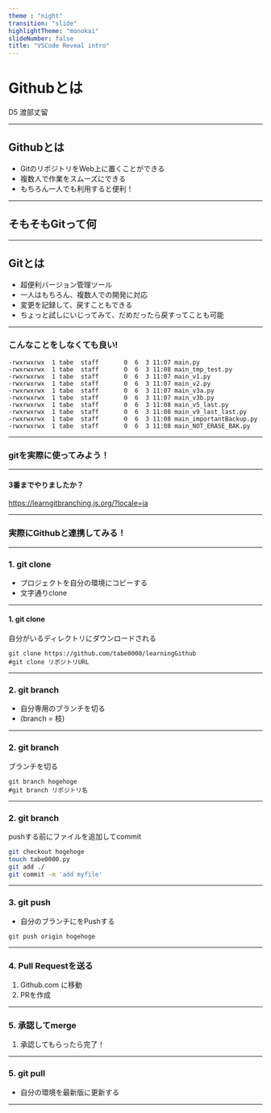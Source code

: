 ```yaml
---
theme : "night"
transition: "slide"
highlightTheme: "monokai"
slideNumber: false
title: "VSCode Reveal intro"
---
```


# Githubとは
D5 渡部丈留

---

## Githubとは
- GitのリポジトリをWeb上に置くことができる
- 複数人で作業をスムーズにできる
- もちろん一人でも利用すると便利！

---

## そもそもGitって何

---

## Gitとは
- 超便利バージョン管理ツール
- 一人はもちろん、複数人での開発に対応
- 変更を記録して、戻すこともできる
- ちょっと試しにいじってみて、だめだったら戻すってことも可能

---

### こんなことをしなくても良い!

```
-rwxrwxrwx  1 tabe  staff       0  6  3 11:07 main.py
-rwxrwxrwx  1 tabe  staff       0  6  3 11:08 main_tmp_test.py
-rwxrwxrwx  1 tabe  staff       0  6  3 11:07 main_v1.py
-rwxrwxrwx  1 tabe  staff       0  6  3 11:07 main_v2.py
-rwxrwxrwx  1 tabe  staff       0  6  3 11:07 main_v3a.py
-rwxrwxrwx  1 tabe  staff       0  6  3 11:07 main_v3b.py
-rwxrwxrwx  1 tabe  staff       0  6  3 11:08 main_v5_last.py
-rwxrwxrwx  1 tabe  staff       0  6  3 11:08 main_v9_last_last.py
-rwxrwxrwx  1 tabe  staff       0  6  3 11:08 main_importantBackup.py
-rwxrwxrwx  1 tabe  staff       0  6  3 11:08 main_NOT_ERASE_BAK.py
```

---

### gitを実際に使ってみよう！

---

#### 3番までやりましたか？
https://learngitbranching.js.org/?locale=ja

---

### 実際にGithubと連携してみる！

---

### 1. git clone
- プロジェクトを自分の環境にコピーする
- 文字通りclone

---

#### 1. git clone

自分がいるディレクトリにダウンロードされる
```
git clone https://github.com/tabe0000/learningGithub
#git clone リポジトリURL
```

---

### 2. git branch
- 自分専用のブランチを切る
- (branch = 枝)

---

### 2. git branch
ブランチを切る
```
git branch hogehoge
#git branch リポジトリ名
```

---

### 2. git branch
pushする前にファイルを追加してcommit
```bash
git checkout hogehoge
touch tabe0000.py
git add ./
git commit -m 'add myfile'
```

---

### 3. git push
- 自分のブランチにをPushする
```
git push origin hogehoge
```

---

### 4. Pull Requestを送る
1. Github.com に移動
2. PRを作成

---

### 5. 承認してmerge
1. 承認してもらったら完了！

---

### 5. git pull
- 自分の環境を最新版に更新する

---


